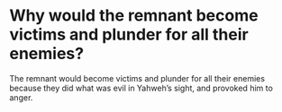 # Why would the remnant become victims and plunder for all their enemies?

The remnant would become victims and plunder for all their enemies because they did what was evil in Yahweh’s sight, and provoked him to anger.
